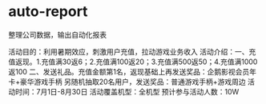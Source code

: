 # auto-report
 整理公司数据，输出自动化报表

活动目的：利用暑期效应，刺激用户充值，拉动游戏业务收入
活动介绍：一、充值返现。1.充值满30返6；2.充值满100返20；3.充值满500返50；4.充值满1000返100
          二、发送礼品。充值金额第1名，返现基础上再发送奖品：企鹅影视会员年卡+豪华游戏手柄
                             另随机抽取20名用户，发送奖品：普通游戏手柄+游戏周边
活动时间：7月1日-8月30日
活动覆盖机型：全机型
预计参与活动人数：10W

